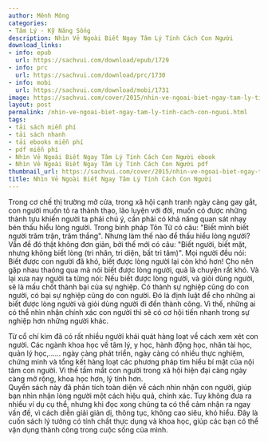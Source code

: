 ```yaml
---
author: Mênh Mông
categories:
- Tâm Lý - Kỹ Năng Sống
description: Nhìn Vẻ Ngoài Biết Ngay Tâm Lý Tính Cách Con Người
download_links:
- info: epub
  url: https://sachvui.com/download/epub/1729
- info: prc
  url: https://sachvui.com/download/prc/1730
- info: mobi
  url: https://sachvui.com/download/mobi/1731
image: https://sachvui.com/cover/2015/nhin-ve-ngoai-biet-ngay-tam-ly-tinh-cach-con-nguoi.jpg
layout: post
permalink: /nhin-ve-ngoai-biet-ngay-tam-ly-tinh-cach-con-nguoi.html
tags:
- tải sách miễn phí
- tải sách nhanh
- tải ebooks miễn phí
- pdf miễn phí
- Nhìn Vẻ Ngoài Biết Ngay Tâm Lý Tính Cách Con Người ebook
- Nhìn Vẻ Ngoài Biết Ngay Tâm Lý Tính Cách Con Người pdf
thumbnail_url: https://sachvui.com/cover/2015/nhin-ve-ngoai-biet-ngay-tam-ly-tinh-cach-con-nguoi.jpg
title: Nhìn Vẻ Ngoài Biết Ngay Tâm Lý Tính Cách Con Người
---
```


 <div class="item-desc text-justify"> <p>Trong cơ chế thị trường mở cửa, trong xã hội cạnh tranh ngày càng gay gắt, con người muốn tỏ ra thành thạo, lão luyện với đời, muốn có được những thành tựu khiến người ta phải chú ý, cần phải có khả năng quan sát nhạy bén thấu hiểu lòng người. Trong binh pháp Tôn Tử có câu: "Biết mình biết người trăm trận, trăm thắng". Nhưng làm thế nào để thấu hiểu lòng người? Vấn đề đó thật không đơn giản, bởi thế mới có câu: "Biết người, biết mặt, nhưng không biết lòng (tri nhân, tri diện, bất tri tâm)". Mọi người đều nói: Biết được con người đã khó, biết được lòng người lại còn khó hơn! Cho nên gặp nhau thaóng qua mà nói biết được lòng người, quả là chuyện rất khó. Và lại xưa nay người ta từng nói: Nếu biết được lòng người, và giỏi dùng người, sẽ là mấu chốt thành bại của sự nghiệp. Có thành sự nghiệp cũng do con người, có bại sự nghiệp cũng do con người. Đó là định luật để cho những ai biết được lòng người và giỏi dùng người đi đến thành công. Vì thế, những ai có thể nhìn nhận chính xác con người thì sẽ có cơ hội tiến nhanh trong sự nghiệp hơn những người khác.</p><p>Từ cổ chí kim đã có rất nhiều người khái quát hàng loạt về cách xem xét con người. Các ngành khoa học về tâm lý, y học, hành động học, nhân tài học, quản lý học,...... ngày càng phát triển, ngày càng có nhiều thực nghiệm, chứng minh và tổng kết hàng loạt các phương pháp tìm hiểu bí mật của nội tâm con người. Vì thế tầm mắt con người trong xã hội hiện đại càng ngày càng mở rộng, khoa học hơn, lý tính hơn.<br>Quyển sách này đã phân tích toàn diện về cách nhìn nhận con người, giúp bạn nhìn nhận lòng người một cách hiệu quả, chính xác. Tuy không đưa ra nhiều ví dụ cụ thể, nhưng khi đọc xong chúng ta có thể cảm nhận ra ngay vấn đề, vì cách diễn giải giản dị, thông tục, không cao siêu, khó hiểu. Đây là cuốn sách lý tưởng có tính chất thực dụng và khoa học, giúp các bạn có thể vận dụng thành công trong cuộc sống của mình.</p> </div>